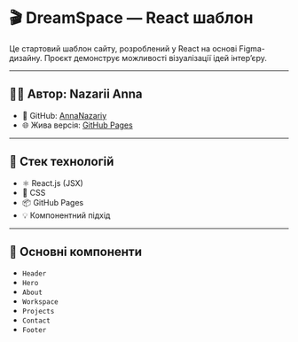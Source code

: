 # 🎬 DreamSpace — React шаблон

Це стартовий шаблон сайту, розроблений у React на основі Figma-дизайну. Проєкт демонструє можливості візуалізації ідей інтер’єру.

---

## 👩‍💻 Автор: Nazarii Anna

- 🔗 GitHub: [AnnaNazariy](https://github.com/AnnaNazariy)
- 🌐 Жива версія: [GitHub Pages](https://annanazariy.github.io/project-template)

---

## 🚀 Стек технологій

- ⚛️ React.js (JSX)
- 🎨 CSS
- 📦 GitHub Pages
- 💡 Компонентний підхід

---

## 📁 Основні компоненти

- `Header`
- `Hero`
- `About`
- `Workspace`
- `Projects`
- `Contact` 
- `Footer` 